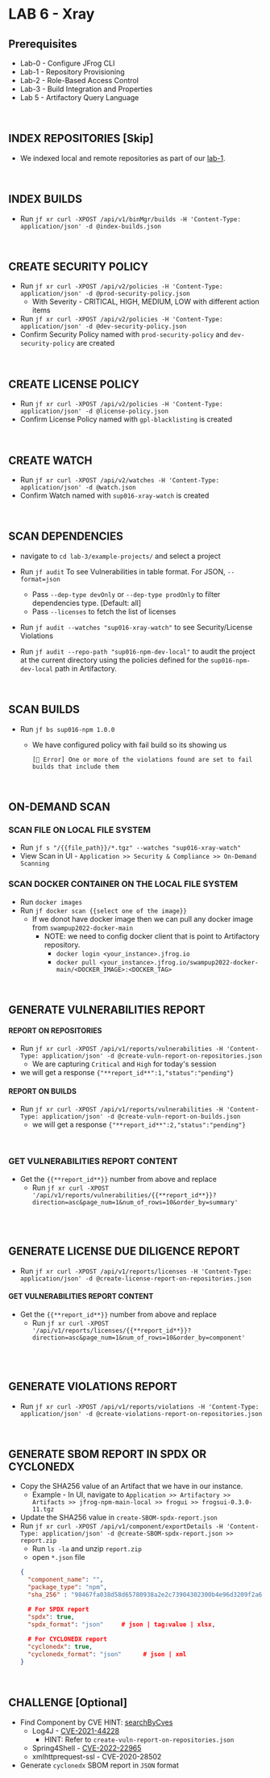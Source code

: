 # LAB 6 - Xray 

## Prerequisites
- Lab-0 - Configure JFrog CLI
- Lab-1 - Repository Provisioning
- Lab-2 - Role-Based Access Control
- Lab-3 - Build Integration and Properties
- Lab 5 - Artifactory Query Language

<br />

## INDEX REPOSITORIES [Skip]
- We indexed local and remote repositories as part of our [lab-1](https://github.com/jfrog/SwampUp2022/blob/main/SUP016-Automate_everything_with_the_JFrog_CLI/lab-1/local-repos.json).  

<br />

## INDEX BUILDS
- Run ``jf xr curl -XPOST /api/v1/binMgr/builds -H 'Content-Type: application/json' -d @index-builds.json``

<br />

## CREATE SECURITY POLICY
- Run ``jf xr curl -XPOST /api/v2/policies -H 'Content-Type: application/json' -d @prod-security-policy.json``
  - With Severity - CRITICAL, HIGH, MEDIUM, LOW with different action items
- Run ``jf xr curl -XPOST /api/v2/policies -H 'Content-Type: application/json' -d @dev-security-policy.json``
- Confirm Security Policy named with ``prod-security-policy`` and ``dev-security-policy`` are created

<br />

## CREATE LICENSE POLICY
- Run ``jf xr curl -XPOST /api/v2/policies -H 'Content-Type: application/json' -d @license-policy.json``
- Confirm License Policy named with ``gpl-blacklisting`` is created

<br />

## CREATE WATCH
- Run ``jf xr curl -XPOST /api/v2/watches -H 'Content-Type: application/json' -d @watch.json``
- Confirm Watch named with ``sup016-xray-watch`` is created

<br />

## SCAN DEPENDENCIES 
- navigate to ``cd lab-3/example-projects/`` and select a project
- Run ``jf audit`` To see Vulnerabilities in table format. For JSON, `--format=json`
  - Pass ``--dep-type devOnly`` or ``--dep-type prodOnly`` to filter dependencies type. [Default: all]
  - Pass ``--licenses`` to fetch the list of licenses

- Run ``jf audit --watches "sup016-xray-watch"`` to see Security/License Violations

- Run ``jf audit --repo-path "sup016-npm-dev-local"`` to audit the project at the current directory using the policies defined for the `sup016-npm-dev-local` path in Artifactory.

<br />

## SCAN BUILDS 
- Run ``jf bs sup016-npm 1.0.0`` 
  - We have configured policy with fail build so its showing us
  
    `[🚨 Error] One or more of the violations found are set to fail builds that include them`

<br />

## ON-DEMAND SCAN
### SCAN FILE ON LOCAL FILE SYSTEM
- Run ``jf s "/{{file_path}}/*.tgz" --watches "sup016-xray-watch"``
- View Scan in UI - `Application >> Security & Compliance >> On-Demand Scanning`

### SCAN DOCKER CONTAINER ON THE LOCAL FILE SYSTEM
- Run ``docker images``
- Run ``jf docker scan {{select one of the image}}``
  - If we donot have docker image then we can pull any docker image from `swampup2022-docker-main`
    - NOTE: we need to config docker client that is point to Artifactory repository. 
      - ``docker login <your_instance>.jfrog.io``
      - ``docker pull <your_instance>.jfrog.io/swampup2022-docker-main/<DOCKER_IMAGE>:<DOCKER_TAG>``


<br />


## GENERATE VULNERABILITIES REPORT
#### REPORT ON REPOSITORIES
- Run ``jf xr curl -XPOST /api/v1/reports/vulnerabilities -H 'Content-Type: application/json' -d @create-vuln-report-on-repositories.json``
  - We are capturing `Critical` and `High` for today's session
- we will get a response ``{"**report_id**":1,"status":"pending"}``

#### REPORT ON BUILDS
- Run ``jf xr curl -XPOST /api/v1/reports/vulnerabilities -H 'Content-Type: application/json' -d @create-vuln-report-on-builds.json``
  - we will get a response ``{"**report_id**":2,"status":"pending"}``

<br />

### GET VULNERABILITIES REPORT CONTENT
- Get the ``{{**report_id**}}`` number from above and replace 
  - Run ``jf xr curl -XPOST '/api/v1/reports/vulnerabilities/{{**report_id**}}?direction=asc&page_num=1&num_of_rows=10&order_by=summary'``

<br />
<br />

## GENERATE LICENSE DUE DILIGENCE REPORT 
- Run ``jf xr curl -XPOST /api/v1/reports/licenses -H 'Content-Type: application/json' -d @create-license-report-on-repositories.json``

#### GET VULNERABILITIES REPORT CONTENT
- Get the ``{{**report_id**}}`` number from above and replace
  - Run ``jf xr curl -XPOST '/api/v1/reports/licenses/{{**report_id**}}?direction=asc&page_num=1&num_of_rows=10&order_by=component'``

<br />
<br />

## GENERATE VIOLATIONS REPORT
- Run ``jf xr curl -XPOST /api/v1/reports/violations -H 'Content-Type: application/json' -d @create-violations-report-on-repositories.json``

<br />

## GENERATE SBOM REPORT IN SPDX OR CYCLONEDX
- Copy the SHA256 value of an Artifact that we have in our instance. 
  - Example - In UI, navigate to  ``Application >> Artifactory >> Artifacts >> jfrog-npm-main-local >> frogui >> frogsui-0.3.0-11.tgz``
- Update the SHA256 value in ``create-SBOM-spdx-report.json``
- Run ``jf xr curl -XPOST /api/v1/component/exportDetails -H 'Content-Type: application/json' -d @create-SBOM-spdx-report.json >> report.zip``
  - Run ``ls -la`` and unzip ``report.zip``
  - open `*.json` file
  ```json
  {
    "component_name": "",
    "package_type": "npm",
    "sha_256" : "98467fa038d58d65780938a2e2c73904302300b4e96d3209f2a6b397ec3889ec",
  
    # For SPDX report
    "spdx": true,
    "spdx_format": "json"     # json | tag:value | xlsx,
    
    # For CYCLONEDX report
    "cyclonedx": true,
    "cyclonedx_format": "json"      # json | xml
  }
  ```

<br />


## CHALLENGE [Optional]
- Find Component by CVE       HINT: [searchByCves](https://www.jfrog.com/confluence/display/JFROG/Xray+REST+API#XrayRESTAPI-FindComponentbyCVE)
  - Log4J - [CVE-2021-44228](https://jfrog.com/blog/your-log4shell-remediation-cookbook-using-the-jfrog-platform/)
    - HINT: Refer to ``create-vuln-report-on-repositories.json``
  - Spring4Shell - [CVE-2022-22965](https://jfrog.com/blog/springshell-zero-day-vulnerability-all-you-need-to-know/)
  - xmlhttprequest-ssl - CVE-2020-28502
- Generate `cyclonedx` SBOM report in `JSON` format